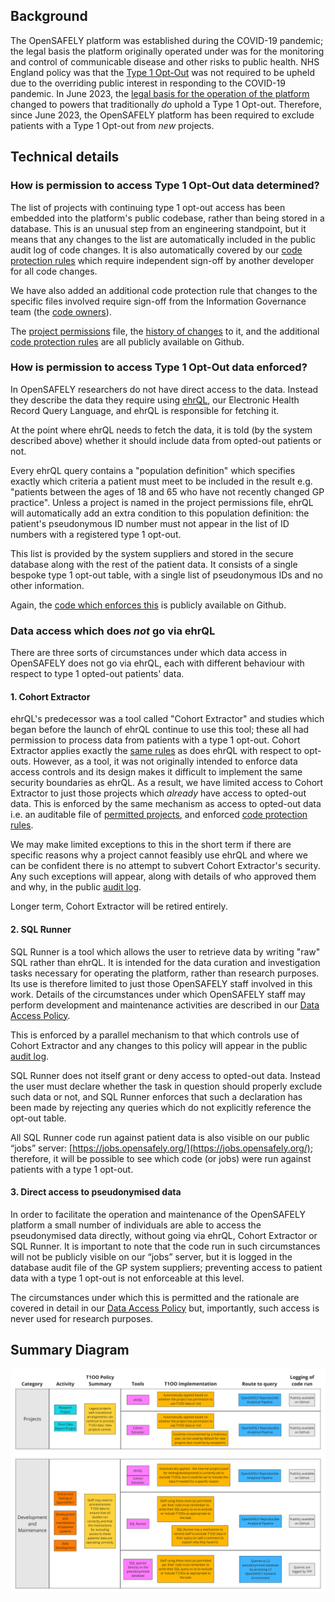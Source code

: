## Background

The OpenSAFELY platform was established during the COVID-19 pandemic; the legal basis the platform originally operated under was for the monitoring and control of communicable disease and other risks to public health.
NHS England policy was that the [Type 1 Opt-Out](https://www.nhs.uk/using-the-nhs/about-the-nhs/opt-out-of-sharing-your-health-records/) was not required to be upheld due to the overriding public interest in responding to the COVID-19 pandemic.
In June 2023, the [legal basis for the operation of the platform](https://digital.nhs.uk/about-nhs-digital/corporate-information-and-documents/directions-and-data-provision-notices/data-provision-notices-dpns/opensafely-covid-19-service-data-provision-notice) changed to powers that traditionally _do_ uphold a Type 1 Opt-out.
Therefore, since June 2023, the OpenSAFELY platform has been required to exclude patients with a Type 1 Opt-out from _new_ projects.

## Technical details

### How is permission to access Type 1 Opt-Out data determined?

The list of projects with continuing type 1 opt-out access has been embedded into the platform's public codebase, rather than being stored in a database.
This is an unusual step from an engineering standpoint, but it means that any changes to the list are automatically included in the public audit log of code changes.
It is also automatically covered by our [code protection rules](https://docs.github.com/en/repositories/configuring-branches-and-merges-in-your-repository/managing-protected-branches/about-protected-branches#require-pull-request-reviews-before-merging) which require independent sign-off by another developer for all code changes.

We have also added an additional code protection rule that changes to the specific files involved require sign-off from the Information Governance team (the [code owners](https://docs.github.com/en/repositories/managing-your-repositorys-settings-and-features/customizing-your-repository/about-code-owners)).

The [project permissions](https://github.com/opensafely-core/job-server/blob/main/jobserver/permissions/t1oo.py) file, the [history of changes](https://github.com/opensafely-core/job-server/commits/main/jobserver/permissions/t1oo.py) to it, and the additional [code protection rules](https://github.com/opensafely-core/job-server/blob/main/.github/CODEOWNERS) are all publicly available on Github.

### How is permission to access Type 1 Opt-Out data enforced?

In OpenSAFELY researchers do not have direct access to the data.
Instead they describe the data they require using [ehrQL](https://docs.opensafely.org/ehrql/), our Electronic Health Record Query Language, and ehrQL is responsible for fetching it.

At the point where ehrQL needs to fetch the data, it is told (by the system described above) whether it should include data from opted-out patients or not.

Every ehrQL query contains a "population definition" which specifies exactly which criteria a patient must meet to be included in the result e.g. "patients between the ages of 18 and 65 who have not recently changed GP practice".
Unless a project is named in the project permissions file, ehrQL will automatically add an extra condition to this population definition: the patient's pseudonymous ID number must not appear in the list of ID numbers with a registered type 1 opt-out.

This list is provided by the system suppliers and stored in the secure database along with the rest of the patient data.
It consists of a single bespoke type 1 opt-out table, with a single list of pseudonymous IDs and no other information.

Again, the [code which enforces this](https://github.com/opensafely-core/ehrql/blob/8494b943be0d73d02413ad41272a612a5fddbff3/ehrql/backends/tpp.py#L75-L100) is publicly available on Github.

### Data access which does _not_ go via ehrQL

There are three sorts of circumstances under which data access in OpenSAFELY does not go via ehrQL, each with different behaviour with respect to type 1 opted-out patients' data.

#### 1. Cohort Extractor

ehrQL's predecessor was a tool called "Cohort Extractor" and studies which began before the launch of ehrQL continue to use this tool; these all had permission to process data from patients with a type 1 opt-out.
Cohort Extractor applies exactly the [same rules](https://github.com/opensafely-core/cohort-extractor/blob/18c954499ec0a8fbcf5f83e0a4d1bbe2a469b0c1/cohortextractor/tpp_backend.py#L417-L435) as does ehrQL with respect to opt-outs.
However, as a tool, it was not originally intended to enforce data access controls and its design makes it difficult to implement the same security boundaries as ehrQL.
As a result, we have limited access to Cohort Extractor to just those projects which _already_ have access to opted-out data.
This is enforced by the same mechanism as access to opted-out data i.e. an auditable file of [permitted projects](https://github.com/opensafely-core/job-server/blob/main/jobserver/permissions/cohortextractor.py), and enforced [code protection rules](https://github.com/opensafely-core/job-server/blob/main/.github/CODEOWNERS).

We may make limited exceptions to this in the short term if there are specific reasons why a project cannot feasibly use ehrQL and where we can be confident there is no attempt to subvert Cohort Extractor's security.
Any such exceptions will appear, along with details of who approved them and why, in the public [audit log](https://github.com/opensafely-core/job-server/commits/main/jobserver/permissions/cohortextractor.py).

Longer term, Cohort Extractor will be retired entirely.

#### 2. SQL Runner

SQL Runner is a tool which allows the user to retrieve data by writing "raw" SQL rather than ehrQL.
It is intended for the data curation and investigation tasks necessary for operating the platform, rather than research purposes.
Its use is therefore limited to just those OpenSAFELY staff involved in this work.
Details of the circumstances under which OpenSAFELY staff may perform development and maintenance activities are described in our [Data Access Policy](https://docs.opensafely.org/developer-access-policy/).

This is enforced by a parallel mechanism to that which controls use of Cohort Extractor and any changes to this policy will appear in the public [audit log](https://github.com/opensafely-core/job-server/commits/main/jobserver/permissions/sqlrunner.py).

SQL Runner does not itself grant or deny access to opted-out data.
Instead the user must declare whether the task in question should properly exclude such data or not, and SQL Runner enforces that such a declaration has been made by rejecting any queries which do not explicitly reference the opt-out table.

All SQL Runner code run against patient data is also visible on our public “jobs” server: [https://jobs.opensafely.org/](https://jobs.opensafely.org/); therefore, it will be possible to see which code (or jobs) were run against patients with a type 1 opt-out.

#### 3. Direct access to pseudonymised data

In order to facilitate the operation and maintenance of the OpenSAFELY platform a small number of individuals are able to access the pseudonymised data directly, without going via ehrQL, Cohort Extractor or SQL Runner.
It is important to note that the code run in such circumstances will not be publicly visible on our “jobs” server, but it is logged in the database audit file of the GP system suppliers; preventing access to patient data with a type 1 opt-out is not enforceable at this level.

The circumstances under which this is permitted and the rationale are covered in detail in our [Data Access Policy](https://docs.opensafely.org/developer-access-policy/) but, importantly, such access is never used for research purposes.

## Summary Diagram

![](./images/t1oos.png)
